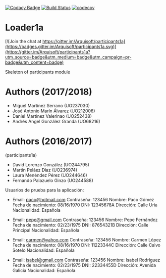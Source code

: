 [![Codacy Badge](https://api.codacy.com/project/badge/Grade/2f5e9b234d9b4cbd8669629c299990ad)](https://www.codacy.com/app/jelabra/participants1a?utm_source=github.com&utm_medium=referral&utm_content=Arquisoft/participants1a&utm_campaign=badger)
[![Build Status](https://travis-ci.org/Arquisoft/participants1a.svg?branch=master)](https://travis-ci.org/Arquisoft/participants1a)
[![codecov](https://codecov.io/gh/Arquisoft/participants1a/branch/master/graph/badge.svg)](https://codecov.io/gh/Arquisoft/participants1a)


# Loader1a

[![Join the chat at https://gitter.im/Arquisoft/participants1a](https://badges.gitter.im/Arquisoft/participants1a.svg)](https://gitter.im/Arquisoft/participants1a?utm_source=badge&utm_medium=badge&utm_campaign=pr-badge&utm_content=badge)

Skeleton of participants module

# Authors (2017/2018)

- Miguel Martínez Serrano (UO237030)
- José Antonio Marín Álvarez (UO212006)
- Daniel Martínez Valerinao (UO252438)
- Andrés Ángel González Granda (UO68216)

# Authors (2016/2017)
(participants1a)
- David Lorenzo González (UO244795)
- Martín Peláez Díaz (UO236974)
- Laura Menéndez Pérez (UO244646)
- Fernando Palazuelo Ginzo (UO244588)


Usuarios de prueba para la aplicación:

- Email: paco@hotmail.com
  Contraseña: 123456
  Nombre: Paco Gómez
  Fecha de nacimiento: 08/16/1970
  DNI: 12345678A
  Dirección: Calle Uría
  Nacionalidad: Española

- Email: pepe@gmail.com
 Contraseña: 123456
 Nombre: Pepe Fernández
 Fecha de nacimiento: 02/23/1975
 DNI: 87654321B
 Dirección: Calle Principal
 Nacionalidad: Española

- Email: carmen@yahoo.com
 Contraseña: 123456
 Nombre: Carmen López
 Fecha de nacimiento: 08/16/1970
 DNI: 11223344C
 Dirección: Calle Calvo Sotelo
 Nacionalidad: Española

- Email: isabel@gmail.com
 Contraseña: 123456
 Nombre: Isabel Rodríguez
 Fecha de nacimiento: 02/23/1975
 DNI: 22334455D
 Dirección: Avenida Galicia
 Nacionalidad: Española


